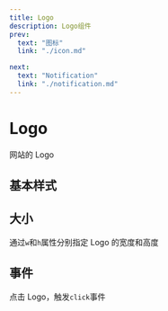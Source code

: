 ```yaml
---
title: Logo
description: Logo组件
prev:
  text: "图标"
  link: "./icon.md"

next:
  text: "Notification"
  link: "./notification.md"
---
```


# Logo

网站的 Logo

## 基本样式

<preview path="../previews/logo/Basic.vue"></preview>

## 大小

通过`w`和`h`属性分别指定 Logo 的宽度和高度

<preview path="../previews/logo/ConfigSize.vue"></preview>

## 事件

点击 Logo，触发`click`事件

<preview path="../previews/logo/ConfigEmit.vue"></preview>
